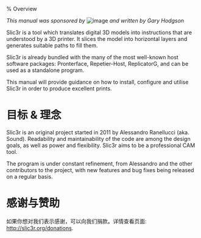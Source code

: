 % Overview

*This manual was sponsored by* ![image](images/lulzbot_logo.png)
*and written by Gary Hodgson*

Slic3r is a tool which translates digital 3D models into instructions
that are understood by a 3D printer. It slices the model into horizontal
layers and generates suitable paths to fill them.

Slic3r is already bundled with the many of the most well-known host
software packages: Pronterface, Repetier-Host, ReplicatorG, and can be
used as a standalone program.

This manual will provide guidance on how to install, configure and
utilise Slic3r in order to produce excellent prints.

目标 & 理念
==================

Slic3r is an original project started in 2011 by Alessandro Ranellucci
(aka. Sound). Readability and maintainability of the code are among the 
design goals, as well as power and flexibility. Slic3r aims to be a 
professional CAM tool.

The program is under constant refinement, from Alessandro and the other
contributors to the project, with new features and bug fixes being
released on a regular basis.

感谢与赞助
=========================

如果你想对我们表示感谢，可以向我们捐款。详情查看页面: <http://slic3r.org/donations>.
